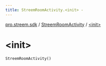 ```yaml
---
title: StreemRoomActivity.<init> - 
---
```


[pro.streem.sdk](../index.html) / [StreemRoomActivity](index.html) / [&lt;init&gt;](./-init-.html)

# &lt;init&gt;

`StreemRoomActivity()`